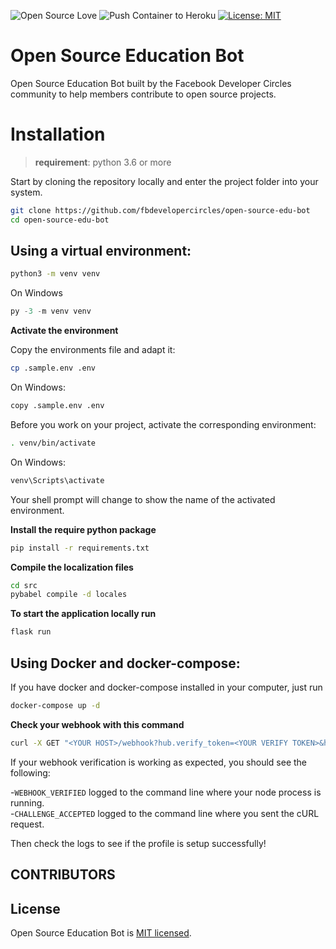 ![Open Source Love](https://badges.frapsoft.com/os/v2/open-source.svg?v=103)
![Push Container to Heroku](https://github.com/fbdevelopercircles/open-source-edu-bot/workflows/Push%20Container%20to%20Heroku/badge.svg)
[![License: MIT](https://img.shields.io/badge/License-MIT-yellow.svg)](https://opensource.org/licenses/MIT)

# Open Source Education Bot

Open Source Education Bot built by the Facebook Developer Circles community to help members contribute to open source projects.

# Installation


> **requirement**: python 3.6 or more


Start by cloning the repository locally and enter the project folder into your system.

```bash
git clone https://github.com/fbdevelopercircles/open-source-edu-bot
cd open-source-edu-bot
```

## Using a virtual environment:


```bash
python3 -m venv venv
```

On Windows

```PowerShell
py -3 -m venv venv
```

**Activate the environment**

Copy the environments file and adapt it:

```bash
cp .sample.env .env
```

On Windows:
```bash
copy .sample.env .env
```

Before you work on your project, activate the corresponding environment:

```bash
. venv/bin/activate
```

On Windows:
```PowerShell
venv\Scripts\activate
```

Your shell prompt will change to show the name of the activated environment.

**Install the require python package**

```bash
pip install -r requirements.txt
```

**Compile the localization files**

```bash
cd src
pybabel compile -d locales
```

**To start the application locally run**

```bash
flask run
```

## Using Docker and docker-compose:

If you have docker and docker-compose installed in your computer, just run

```bash
docker-compose up -d
```

**Check your webhook with this command**

```bash
curl -X GET "<YOUR HOST>/webhook?hub.verify_token=<YOUR VERIFY TOKEN>&hub.challenge=CHALLENGE_ACCEPTED&hub.mode=subscribe&init_bot=true"
```
If your webhook verification is working as expected, you should see the following:

-```WEBHOOK_VERIFIED``` logged to the command line where your node process is running.\
-```CHALLENGE_ACCEPTED``` logged to the command line where you sent the cURL request.

Then check the logs to see if the profile is setup successfully!

CONTRIBUTORS
------------

## License

Open Source Education Bot is [MIT licensed](./LICENSE).
